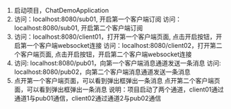 1. 启动项目，ChatDemoApplication
2. 访问：localhost:8080/sub01, 开启第一个客户端订阅
   访问：localhost:8080/sub01, 开启第二个客户端订阅
3. 访问：localhost:8080/client01，打开第一个客户端页面, 点击开启按钮，开启第一个客户端websocket连接
   访问：localhost:8080/client02，打开第二个客户端页面, 点击开启按钮，开启第二个客户端websocket连接
4. 访问: localhost:8080/pub01，向第一个客户端消息通道发送一条消息
   访问: localhost:8080/pub02，向第二个客户端消息通道发送一条消息
5. 点开第一个客户端页面，可以看到弹出框弹出一条消息
   点开第二个客户端页面，可以看到弹出框弹出一条消息
说明：项目启动了两个通道，client01通过通道1与pub01通信，client02通过通道2与pub02通信